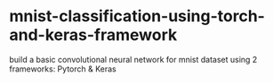 # mnist-classification-using-torch-and-keras-framework
build a basic convolutional neural network for mnist dataset using 2 frameworks: Pytorch &amp; Keras
